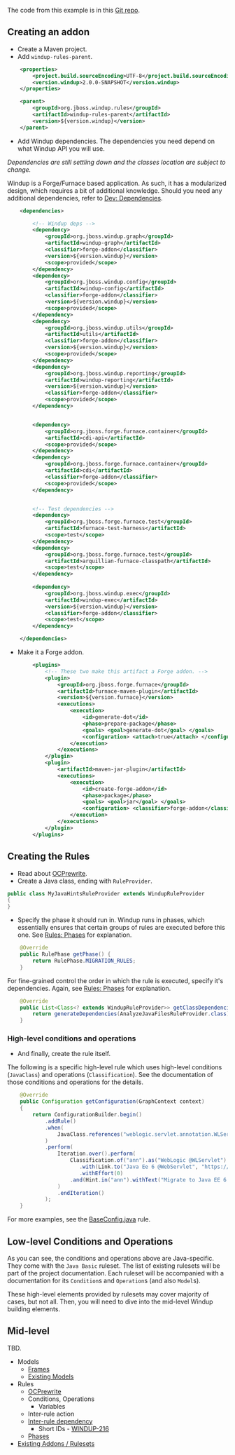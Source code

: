 The code from this example is in this [Git repo](https://github.com/OndraZizka/windup-quickstarts).

## Creating an addon
* Create a Maven project.
* Add `windup-rules-parent`.
```xml
    <properties>
        <project.build.sourceEncoding>UTF-8</project.build.sourceEncoding>
        <version.windup>2.0.0-SNAPSHOT</version.windup>
    </properties>

    <parent>
        <groupId>org.jboss.windup.rules</groupId>
        <artifactId>windup-rules-parent</artifactId>
        <version>${version.windup}</version>
    </parent>
```

* Add Windup dependencies.
The dependencies you need depend on what Windup API you will use.

_Dependencies are still settling down and the classes location are subject to change._

Windup is a Forge/Furnace based application. As such, it has a modularized design, which requires a bit of additional knowledge.
Should you need any additional dependencies, refer to [Dev: Dependencies](./Dev:-Dependencies).

```xml
    <dependencies>

        <!-- Windup deps -->
        <dependency>
            <groupId>org.jboss.windup.graph</groupId>
            <artifactId>windup-graph</artifactId>
            <classifier>forge-addon</classifier>
            <version>${version.windup}</version>
            <scope>provided</scope>
        </dependency>
        <dependency>
            <groupId>org.jboss.windup.config</groupId>
            <artifactId>windup-config</artifactId>
            <classifier>forge-addon</classifier>
            <version>${version.windup}</version>
            <scope>provided</scope>
        </dependency>
        <dependency>
            <groupId>org.jboss.windup.utils</groupId>
            <artifactId>utils</artifactId>
            <classifier>forge-addon</classifier>
            <version>${version.windup}</version>
            <scope>provided</scope>
        </dependency>
        <dependency>
            <groupId>org.jboss.windup.reporting</groupId>
            <artifactId>windup-reporting</artifactId>
            <version>${version.windup}</version>
            <classifier>forge-addon</classifier>
            <scope>provided</scope>
        </dependency>


        <dependency>
            <groupId>org.jboss.forge.furnace.container</groupId>
            <artifactId>cdi-api</artifactId>
            <scope>provided</scope>
        </dependency>
        <dependency>
            <groupId>org.jboss.forge.furnace.container</groupId>
            <artifactId>cdi</artifactId>
            <classifier>forge-addon</classifier>
            <scope>provided</scope>
        </dependency>


        <!-- Test dependencies -->
        <dependency>
            <groupId>org.jboss.forge.furnace.test</groupId>
            <artifactId>furnace-test-harness</artifactId>
            <scope>test</scope>
        </dependency>
        <dependency>
            <groupId>org.jboss.forge.furnace.test</groupId>
            <artifactId>arquillian-furnace-classpath</artifactId>
            <scope>test</scope>
        </dependency>
        
        <dependency>
            <groupId>org.jboss.windup.exec</groupId>
            <artifactId>windup-exec</artifactId>
            <version>${version.windup}</version>
            <classifier>forge-addon</classifier>
            <scope>test</scope>
        </dependency>

    </dependencies>
```

* Make it a Forge addon.
```xml
        <plugins>
            <!-- These two make this artifact a Forge addon. -->
            <plugin>
                <groupId>org.jboss.forge.furnace</groupId>
                <artifactId>furnace-maven-plugin</artifactId>
                <version>${version.furnace}</version>
                <executions>
                    <execution>
                        <id>generate-dot</id>
                        <phase>prepare-package</phase>
                        <goals> <goal>generate-dot</goal> </goals>
                        <configuration> <attach>true</attach> </configuration>
                    </execution>
                </executions>
            </plugin>
            <plugin>
                <artifactId>maven-jar-plugin</artifactId>
                <executions>
                    <execution>
                        <id>create-forge-addon</id>
                        <phase>package</phase>
                        <goals> <goal>jar</goal> </goals>
                        <configuration> <classifier>forge-addon</classifier> </configuration>
                    </execution>
                </executions>
            </plugin>
        </plugins>
```

## Creating the Rules

* Read about [OCPrewrite](http://ocpsoft.org/rewrite/).
* Create a Java class, ending with `RuleProvider`.

```java
public class MyJavaHintsRuleProvider extends WindupRuleProvider
{
}
```

* Specify the phase it should run in.
Windup runs in phases, which essentially ensures that certain groups of rules are executed before this one.
See [Rules: Phases](Rules:-Phases) for explanation.
```java
    @Override
    public RulePhase getPhase() {
        return RulePhase.MIGRATION_RULES;
    }
```

For fine-grained control the order in which the rule is executed, specify it's dependencies.
Again, see [Rules: Phases](Rules:-Phases) for explanation.
```java
    @Override
    public List<Class<? extends WindupRuleProvider>> getClassDependencies() {
        return generateDependencies(AnalyzeJavaFilesRuleProvider.class);
    }
```

### High-level conditions and operations

* And finally, create the rule itself.

The following is a specific high-level rule which uses high-level conditions (`JavaClass`) and operations (`Classification`). See the documentation of those conditions and operations for the details.

```java
    @Override
    public Configuration getConfiguration(GraphContext context)
    {
        return ConfigurationBuilder.begin()
            .addRule()
            .when(
                JavaClass.references("weblogic.servlet.annotation.WLServlet").at(TypeReferenceLocation.ANNOTATION).as("ann")
            )
            .perform(
                Iteration.over().perform(   
                    Classification.of("ann").as("WebLogic @WLServlet")
                       .with(Link.to("Java Ee 6 @WebServlet", "https://access.redhat.com/documentation/en-US/Red_Hat_JBoss_Operations_Network/3.1/html/Dev_Complete_Resource_Reference/JBossAS7-JBossAS7_Standalone_Server-JCA-Workmanager.html"))
                       .withEffort(0)
                    .and(Hint.in("ann").withText("Migrate to Java EE 6 @WebServlet.").withEffort(8))
                )
                .endIteration()
            );
    }
```

For more examples, see the [BaseConfig.java](https://github.com/windup/windup/blob/master/rules/app/java-ee/src/main/java/org/jboss/windup/rules/apps/legacy/java/BaseConfig.java#L53) rule.


## Low-level Conditions and Operations

As you can see, the conditions and operations above are Java-specific. They come with the `Java Basic` ruleset. The list of existing rulesets will be part of the project documentation. Each ruleset will be accompanied with a documentation for its `Condition`s and `Operation`s (and also `Model`s).

These high-level elements provided by rulesets may cover majority of cases, but not all. Then, you will need to dive into the mid-level Windup building elements.

## Mid-level

TBD.

* Models
    * [Frames](https://github.com/tinkerpop/frames/wiki)
    * [Existing Models](Rules:-Existing-Models)
* Rules
    * [OCPrewrite](http://ocpsoft.org/rewrite/)
    * Conditions, Operations
        * Variables
    * Inter-rule action
    * [Inter-rule dependency](Rules:-Lifecycle,-Phases-and-Inter-rule-Dependencies)
        * Short IDs - [WINDUP-216](https://issues.jboss.org/browse/WINDUP-217)
    * [Phases](Rules:-Lifecycle,-Phases-and-Inter-rule-Dependencies)
* [Existing Addons / Rulesets](Rulesets)
